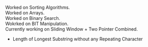 Worked on Sorting Algorithms.  
Worked on Arrays.  
Worked on Binary Search.  
Wokrked on BIT Manipulation.  
Currently working on Sliding Window + Two Pointer Combined.
- Length of Longest Substring without any Repeating Character
